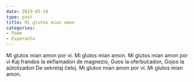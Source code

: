 ```yaml
---
date: 2019-05-10
type: post
title: Mi glutos mian amon
categories:
- Poem
- Esperanto
---
```


<div class="verse">
Mi glutos mian amon por vi.
Mi glutos mian amon.
Mi glutos mian amon por vi
Kaj frandos la ekflamadon de magnezio,
Guos la oferbuĉadon,
Gojos la aŭtolizadon
De sekretaj ĉeloj.
Mi glutos mian amon por vi.
Mi glutos mian amon.
</div>
